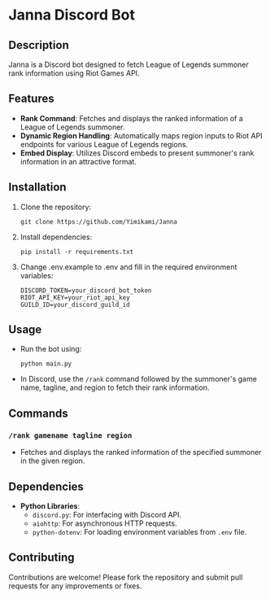 # Janna Discord Bot

## Description
Janna is a Discord bot designed to fetch League of Legends summoner rank information using Riot Games API.

## Features
- **Rank Command**: Fetches and displays the ranked information of a League of Legends summoner.
- **Dynamic Region Handling**: Automatically maps region inputs to Riot API endpoints for various League of Legends regions.
- **Embed Display**: Utilizes Discord embeds to present summoner's rank information in an attractive format.

## Installation
1. Clone the repository:
   ```
   git clone https://github.com/Yimikami/Janna
   ```
2. Install dependencies:
   ```
   pip install -r requirements.txt
   ```
3. Change .env.example to .env and fill in the required environment variables:
   ```
   DISCORD_TOKEN=your_discord_bot_token
   RIOT_API_KEY=your_riot_api_key
   GUILD_ID=your_discord_guild_id
   ```

## Usage
- Run the bot using:
  ```
  python main.py
  ```
- In Discord, use the `/rank` command followed by the summoner's game name, tagline, and region to fetch their rank information.

## Commands
### `/rank gamename tagline region`
- Fetches and displays the ranked information of the specified summoner in the given region.

## Dependencies
- **Python Libraries**:
  - `discord.py`: For interfacing with Discord API.
  - `aiohttp`: For asynchronous HTTP requests.
  - `python-dotenv`: For loading environment variables from `.env` file.

## Contributing
Contributions are welcome! Please fork the repository and submit pull requests for any improvements or fixes.
